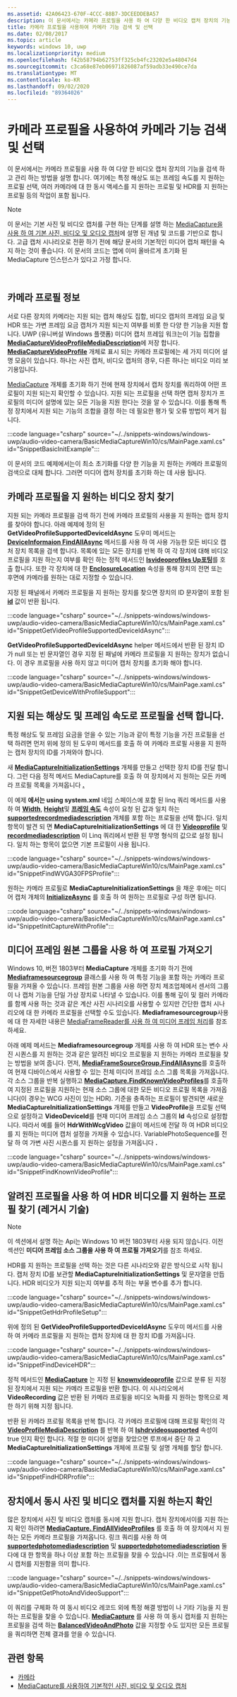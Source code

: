 ```yaml
---
ms.assetid: 42A06423-670F-4CCC-88B7-3DCEEDDEBA57
description: 이 문서에서는 카메라 프로필을 사용 하 여 다양 한 비디오 캡처 장치의 기능을 검색 하 고 관리 하는 방법을 설명 합니다. 여기에는 특정 해상도 또는 프레임 속도를 지 원하는 프로필 선택, 여러 카메라에 대 한 동시 액세스를 지 원하는 프로필 및 HDR를 지 원하는 프로필 등의 작업이 포함 됩니다.
title: 카메라 프로필을 사용하여 카메라 기능 검색 및 선택
ms.date: 02/08/2017
ms.topic: article
keywords: windows 10, uwp
ms.localizationpriority: medium
ms.openlocfilehash: f42b58794b62753ff325cb4fc23202e5a48047d4
ms.sourcegitcommit: c3ca68e87eb06971826087af59adb33e490ce7da
ms.translationtype: MT
ms.contentlocale: ko-KR
ms.lasthandoff: 09/02/2020
ms.locfileid: "89364026"
---
```

# <a name="discover-and-select-camera-capabilities-with-camera-profiles"></a>카메라 프로필을 사용하여 카메라 기능 검색 및 선택



이 문서에서는 카메라 프로필을 사용 하 여 다양 한 비디오 캡처 장치의 기능을 검색 하 고 관리 하는 방법을 설명 합니다. 여기에는 특정 해상도 또는 프레임 속도를 지 원하는 프로필 선택, 여러 카메라에 대 한 동시 액세스를 지 원하는 프로필 및 HDR를 지 원하는 프로필 등의 작업이 포함 됩니다.

> [!NOTE] 
> 이 문서는 기본 사진 및 비디오 캡처를 구현 하는 단계를 설명 하는 [MediaCapture을 사용 하 여 기본 사진, 비디오 및 오디오 캡처](basic-photo-video-and-audio-capture-with-MediaCapture.md)에 설명 된 개념 및 코드를 기반으로 합니다. 고급 캡처 시나리오로 전환 하기 전에 해당 문서의 기본적인 미디어 캡처 패턴을 숙지 하는 것이 좋습니다. 이 문서의 코드는 앱에 이미 올바르게 초기화 된 MediaCapture 인스턴스가 있다고 가정 합니다.

 

## <a name="about-camera-profiles"></a>카메라 프로필 정보

서로 다른 장치의 카메라는 지원 되는 캡처 해상도 집합, 비디오 캡처의 프레임 요금 및 HDR 또는 가변 프레임 요금 캡처가 지원 되는지 여부를 비롯 한 다양 한 기능을 지원 합니다. UWP (유니버설 Windows 플랫폼) 미디어 캡처 프레임 워크는이 기능 집합을 [**MediaCaptureVideoProfileMediaDescription**](/uwp/api/Windows.Media.Capture.MediaCaptureVideoProfileMediaDescription)에 저장 합니다. [**MediaCaptureVideoProfile**](/uwp/api/Windows.Media.Capture.MediaCaptureVideoProfile) 개체로 표시 되는 카메라 프로필에는 세 가지 미디어 설명 모음이 있습니다. 하나는 사진 캡처, 비디오 캡처의 경우, 다른 하나는 비디오 미리 보기용입니다.

[MediaCapture](./index.md) 개체를 초기화 하기 전에 현재 장치에서 캡처 장치를 쿼리하여 어떤 프로필이 지원 되는지 확인할 수 있습니다. 지원 되는 프로필을 선택 하면 캡처 장치가 프로필의 미디어 설명에 있는 모든 기능을 지원 한다는 것을 알 수 있습니다. 이를 통해 특정 장치에서 지원 되는 기능의 조합을 결정 하는 데 필요한 평가 및 오류 방법이 제거 됩니다.

:::code language="csharp" source="~/../snippets-windows/windows-uwp/audio-video-camera/BasicMediaCaptureWin10/cs/MainPage.xaml.cs" id="SnippetBasicInitExample":::

이 문서의 코드 예제에서는이 최소 초기화를 다양 한 기능을 지 원하는 카메라 프로필의 검색으로 대체 합니다. 그러면 미디어 캡처 장치를 초기화 하는 데 사용 됩니다.

## <a name="find-a-video-device-that-supports-camera-profiles"></a>카메라 프로필을 지 원하는 비디오 장치 찾기

지원 되는 카메라 프로필을 검색 하기 전에 카메라 프로필의 사용을 지 원하는 캡처 장치를 찾아야 합니다. 아래 예제에 정의 된 **GetVideoProfileSupportedDeviceIdAsync** 도우미 메서드는 [**DeviceInformaion FindAllAsync**](/uwp/api/windows.devices.enumeration.deviceinformation.findallasync) 메서드를 사용 하 여 사용 가능한 모든 비디오 캡처 장치 목록을 검색 합니다. 목록에 있는 모든 장치를 반복 하 여 각 장치에 대해 비디오 프로필을 지원 하는지 여부를 확인 하는 정적 메서드인 [**Isvideoprofiles Up포팅**](/uwp/api/windows.media.capture.mediacapture.isvideoprofilesupported)를 호출 합니다. 또한 각 장치에 대 한 [**EnclosureLocation**](/uwp/api/windows.devices.enumeration.enclosurelocation.panel) 속성을 통해 장치의 전면 또는 후면에 카메라를 원하는 대로 지정할 수 있습니다.

지정 된 패널에서 카메라 프로필을 지 원하는 장치를 찾으면 장치의 ID 문자열이 포함 된 [**id**](/uwp/api/windows.devices.enumeration.deviceinformation.id) 값이 반환 됩니다.

:::code language="csharp" source="~/../snippets-windows/windows-uwp/audio-video-camera/BasicMediaCaptureWin10/cs/MainPage.xaml.cs" id="SnippetGetVideoProfileSupportedDeviceIdAsync":::

**GetVideoProfileSupportedDeviceIdAsync** helper 메서드에서 반환 된 장치 ID가 null 또는 빈 문자열인 경우 지정 된 패널에 카메라 프로필을 지 원하는 장치가 없습니다. 이 경우 프로필을 사용 하지 않고 미디어 캡처 장치를 초기화 해야 합니다.

:::code language="csharp" source="~/../snippets-windows/windows-uwp/audio-video-camera/BasicMediaCaptureWin10/cs/MainPage.xaml.cs" id="SnippetGetDeviceWithProfileSupport":::

## <a name="select-a-profile-based-on-supported-resolution-and-frame-rate"></a>지원 되는 해상도 및 프레임 속도로 프로필을 선택 합니다.

특정 해상도 및 프레임 요금을 얻을 수 있는 기능과 같이 특정 기능을 가진 프로필을 선택 하려면 먼저 위에 정의 된 도우미 메서드를 호출 하 여 카메라 프로필 사용을 지 원하는 캡처 장치의 ID를 가져와야 합니다.

새 [**MediaCaptureInitializationSettings**](/uwp/api/Windows.Media.Capture.MediaCaptureInitializationSettings) 개체를 만들고 선택한 장치 ID를 전달 합니다. 그런 다음 정적 메서드 MediaCapture를 호출 하 여 장치에서 지 원하는 모든 카메라 프로필 목록을 가져옵니다 [**.**](/uwp/api/windows.media.capture.mediacapture.findallvideoprofiles)

이 예제 **에서는 using system.xml** 네임 스페이스에 포함 된 linq 쿼리 메서드를 사용 하 여 [**Width**](/uwp/api/windows.media.capture.mediacapturevideoprofilemediadescription.width), [**Height**](/uwp/api/windows.media.capture.mediacapturevideoprofilemediadescription.height)및 [**프레임 속도**](/uwp/api/windows.media.capture.mediacapturevideoprofilemediadescription.framerate) 속성이 요청 된 값과 일치 하는 [**supportedrecordmediadescription**](/uwp/api/windows.media.capture.mediacapturevideoprofile.supportedrecordmediadescription) 개체를 포함 하는 프로필을 선택 합니다. 일치 항목이 발견 되 면 **MediaCaptureInitializationSettings** 에 대 한 [**Videoprofile**](/uwp/api/windows.media.capture.mediacaptureinitializationsettings.videoprofile) 및 [**recordmediadescription**](/uwp/api/windows.media.capture.mediacaptureinitializationsettings.recordmediadescription) 이 Linq 쿼리에서 반환 된 무명 형식의 값으로 설정 됩니다. 일치 하는 항목이 없으면 기본 프로필이 사용 됩니다.

:::code language="csharp" source="~/../snippets-windows/windows-uwp/audio-video-camera/BasicMediaCaptureWin10/cs/MainPage.xaml.cs" id="SnippetFindWVGA30FPSProfile":::

원하는 카메라 프로필로 **MediaCaptureInitializationSettings** 을 채운 후에는 미디어 캡처 개체의 [**InitializeAsync**](/uwp/api/windows.media.capture.mediacapture.initializeasync) 를 호출 하 여 원하는 프로필로 구성 하면 됩니다.

:::code language="csharp" source="~/../snippets-windows/windows-uwp/audio-video-camera/BasicMediaCaptureWin10/cs/MainPage.xaml.cs" id="SnippetInitCaptureWithProfile":::

## <a name="use-media-frame-source-groups-to-get-profiles"></a>미디어 프레임 원본 그룹을 사용 하 여 프로필 가져오기

Windows 10, 버전 1803부터 **MediaCapture** 개체를 초기화 하기 전에 [**Mediaframesourcegroup**](/uwp/api/windows.media.capture.frames.mediaframesourcegroup) 클래스를 사용 하 여 특정 기능을 포함 하는 카메라 프로필을 가져올 수 있습니다. 프레임 원본 그룹을 사용 하면 장치 제조업체에서 센서의 그룹이 나 캡처 기능을 단일 가상 장치로 나타낼 수 있습니다. 이를 통해 깊이 및 컬러 카메라를 함께 사용 하는 것과 같은 계산 사진 시나리오를 사용할 수 있지만 간단한 캡처 시나리오에 대 한 카메라 프로필을 선택할 수도 있습니다. **Mediaframesourcegroup**사용에 대 한 자세한 내용은 [MediaFrameReader를 사용 하 여 미디어 프레임 처리](process-media-frames-with-mediaframereader.md)를 참조 하세요.

아래 예제 메서드는 **Mediaframesourcegroup** 개체를 사용 하 여 HDR 또는 변수 사진 시퀀스를 지 원하는 것과 같은 알려진 비디오 프로필을 지 원하는 카메라 프로필을 찾는 방법을 보여 줍니다. 먼저, [**MediaFrameSourceGroup.FindAllAsync**](/uwp/api/windows.media.capture.frames.mediaframesourcegroup.findallasync)를 호출하여 현재 디바이스에서 사용할 수 있는 전체 미디어 프레임 소스 그룹 목록을 가져옵니다. 각 소스 그룹을 반복 실행하고 [**MediaCapture.FindKnownVideoProfiles**](/uwp/api/windows.media.capture.mediacapture.findknownvideoprofiles)를 호출하여 지정된 프로필을 지원하는 현재 소스 그룹에 대한 모든 비디오 프로필 목록을 가져옵니다(이 경우는 WCG 사진이 있는 HDR). 기준을 충족하는 프로필이 발견되면 새로운 **MediaCaptureInitializationSettings** 개체를 만들고 **VideoProfile**을 프로필 선택으로 설정하고  **VideoDeviceId**를 현재 미디어 프레임 소스 그룹의 **Id** 속성으로 설정합니다. 따라서 예를 들어 **HdrWithWcgVideo** 값을이 메서드에 전달 하 여 HDR 비디오를 지 원하는 미디어 캡처 설정을 가져올 수 있습니다. VariablePhotoSequence를 전달 하 여 가변 사진 시퀀스를 지 원하는 설정을 가져옵니다 **.**

 :::code language="csharp" source="~/../snippets-windows/windows-uwp/audio-video-camera/BasicMediaCaptureWin10/cs/MainPage.xaml.cs" id="SnippetFindKnownVideoProfile":::

## <a name="use-known-profiles-to-find-a-profile-that-supports-hdr-video-legacy-technique"></a>알려진 프로필을 사용 하 여 HDR 비디오를 지 원하는 프로필 찾기 (레거시 기술)

> [!NOTE] 
> 이 섹션에서 설명 하는 Api는 Windows 10 버전 1803부터 사용 되지 않습니다. 이전 섹션인 **미디어 프레임 소스 그룹을 사용 하 여 프로필 가져오기**를 참조 하세요.

HDR를 지 원하는 프로필을 선택 하는 것은 다른 시나리오와 같은 방식으로 시작 됩니다. 캡처 장치 ID를 보관할 **MediaCaptureInitializationSettings** 및 문자열을 만듭니다. HDR 비디오가 지원 되는지 여부를 추적 하는 부울 변수를 추가 합니다.

:::code language="csharp" source="~/../snippets-windows/windows-uwp/audio-video-camera/BasicMediaCaptureWin10/cs/MainPage.xaml.cs" id="SnippetGetHdrProfileSetup":::

위에 정의 된 **GetVideoProfileSupportedDeviceIdAsync** 도우미 메서드를 사용 하 여 카메라 프로필을 지 원하는 캡처 장치에 대 한 장치 ID를 가져옵니다.

:::code language="csharp" source="~/../snippets-windows/windows-uwp/audio-video-camera/BasicMediaCaptureWin10/cs/MainPage.xaml.cs" id="SnippetFindDeviceHDR":::

정적 메서드인 [**MediaCapture**](/uwp/api/windows.media.capture.mediacapture.findknownvideoprofiles) 는 지정 된 [**knownvideoprofile**](/uwp/api/Windows.Media.Capture.KnownVideoProfile) 값으로 분류 된 지정 된 장치에서 지원 되는 카메라 프로필을 반환 합니다. 이 시나리오에서 **VideoRecording** 값은 반환 된 카메라 프로필을 비디오 녹화를 지 원하는 항목으로 제한 하기 위해 지정 됩니다.

반환 된 카메라 프로필 목록을 반복 합니다. 각 카메라 프로필에 대해 프로필 확인의 각 [**VideoProfileMediaDescription**](/uwp/api/Windows.Media.Capture.MediaCaptureVideoProfileMediaDescription) 를 반복 하 여 [**Ishdrvideosupported**](/uwp/api/windows.media.capture.mediacapturevideoprofilemediadescription.ishdrvideosupported) 속성이 true 인지 확인 합니다. 적절 한 미디어 설명을 찾았으면 루프에서 중단 하 고 **MediaCaptureInitializationSettings** 개체에 프로필 및 설명 개체를 할당 합니다.

:::code language="csharp" source="~/../snippets-windows/windows-uwp/audio-video-camera/BasicMediaCaptureWin10/cs/MainPage.xaml.cs" id="SnippetFindHDRProfile":::

## <a name="determine-if-a-device-supports-simultaneous-photo-and-video-capture"></a>장치에서 동시 사진 및 비디오 캡처를 지원 하는지 확인

많은 장치에서 사진 및 비디오 캡처를 동시에 지원 합니다. 캡처 장치에서이를 지원 하는지 확인 하려면 [**MediaCapture. FindAllVideoProfiles**](/uwp/api/windows.media.capture.mediacapture.findallvideoprofiles) 를 호출 하 여 장치에서 지 원하는 모든 카메라 프로필을 가져옵니다. 링크 쿼리를 사용 하 여 [**supportedphotomediadescription**](/uwp/api/windows.media.capture.mediacapturevideoprofile.supportedphotomediadescription) 및 [**supportedphotomediadescription**](/uwp/api/windows.media.capture.mediacapturevideoprofile.supportedrecordmediadescription) 둘 다에 대 한 항목을 하나 이상 포함 하는 프로필을 찾을 수 있습니다 .이는 프로필에서 동시 캡처를 지원함을 의미 합니다.

:::code language="csharp" source="~/../snippets-windows/windows-uwp/audio-video-camera/BasicMediaCaptureWin10/cs/MainPage.xaml.cs" id="SnippetGetPhotoAndVideoSupport":::

이 쿼리를 구체화 하 여 동시 비디오 레코드 외에 특정 해결 방법이 나 기타 기능을 지 원하는 프로필을 찾을 수 있습니다. [**MediaCapture**](/uwp/api/windows.media.capture.mediacapture.findknownvideoprofiles) 를 사용 하 여 동시 캡처를 지 원하는 프로필을 검색 하는 [**BalancedVideoAndPhoto**](/uwp/api/Windows.Media.Capture.KnownVideoProfile) 값을 지정할 수도 있지만 모든 프로필을 쿼리하면 전체 결과를 얻을 수 있습니다.

## <a name="related-topics"></a>관련 항목

* [카메라](camera.md)
* [MediaCapture를 사용하여 기본적인 사진, 비디오 및 오디오 캡처](basic-photo-video-and-audio-capture-with-MediaCapture.md)
 

 
